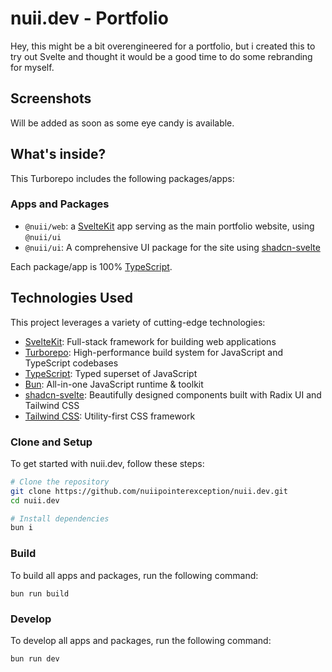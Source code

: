 # nuii.dev - Portfolio

Hey, this might be a bit overengineered for a portfolio, but i created this to try out Svelte and thought it would be a good time to do some rebranding for myself.

## Screenshots

Will be added as soon as some eye candy is available.

## What's inside?

This Turborepo includes the following packages/apps:

### Apps and Packages

- `@nuii/web`: a [SvelteKit](https://kit.svelte.dev/) app serving as the main portfolio website, using `@nuii/ui`
- `@nuii/ui`: A comprehensive UI package for the site using [shadcn-svelte](https://www.shadcn-svelte.com/)

Each package/app is 100% [TypeScript](https://www.typescriptlang.org/).

## Technologies Used

This project leverages a variety of cutting-edge technologies:

- [SvelteKit](https://kit.svelte.dev/): Full-stack framework for building web applications
- [Turborepo](https://turbo.build/repo): High-performance build system for JavaScript and TypeScript codebases
- [TypeScript](https://www.typescriptlang.org/): Typed superset of JavaScript
- [Bun](https://bun.sh/): All-in-one JavaScript runtime & toolkit
- [shadcn-svelte](https://www.shadcn-svelte.com/): Beautifully designed components built with Radix UI and Tailwind CSS
- [Tailwind CSS](https://tailwindcss.com/): Utility-first CSS framework

### Clone and Setup

To get started with nuii.dev, follow these steps:

```bash
# Clone the repository
git clone https://github.com/nuiipointerexception/nuii.dev.git
cd nuii.dev

# Install dependencies
bun i
```

### Build

To build all apps and packages, run the following command:

```
bun run build
```

### Develop

To develop all apps and packages, run the following command:

```
bun run dev
